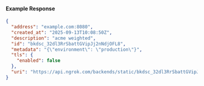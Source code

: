 <!-- Code generated for API Clients. DO NOT EDIT. -->

#### Example Response

```json
{
  "address": "example.com:8080",
  "created_at": "2025-09-13T10:08:50Z",
  "description": "acme weighted",
  "id": "bkdsc_32dl3RrSbattGVipJj2nNdjOFL8",
  "metadata": "{\"environment\": \"production\"}",
  "tls": {
    "enabled": false
  },
  "uri": "https://api.ngrok.com/backends/static/bkdsc_32dl3RrSbattGVipJj2nNdjOFL8"
}
```
